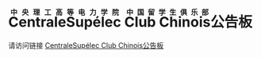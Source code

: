 # <ruby>CentraleSupélec<rp>（</rp><rt>中央理工高等电力学院</rt><rp>）</rp></ruby> <ruby>Club Chinois<rp>（</rp><rt>中国留学生俱乐部</rt><rp>）</rp></ruby>公告板
请访问链接 [CentraleSupélec Club Chinois公告板](https://github.com/Haoyi-Han/Jiko-Appeal-ClubChinois/wiki)
